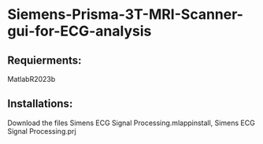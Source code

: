 # Siemens-Prisma-3T-MRI-Scanner-gui-for-ECG-analysis

## Requierments:

MatlabR2023b

## Installations:

Download the files 
Simens ECG Signal Processing.mlappinstall, Simens ECG Signal Processing.prj 
